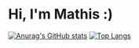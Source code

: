 # Hi, I'm Mathis :)

[![Anurag's GitHub stats](https://github-readme-stats.vercel.app/api?username=Madl211&show_icons=true)](https://github.com/Madl211/github-readme-stats&show_icons=true)
[![Top Langs](https://github-readme-stats.vercel.app/api/top-langs/?username=Madl211)](https://github.com/Madl211/github-readme-stats)
